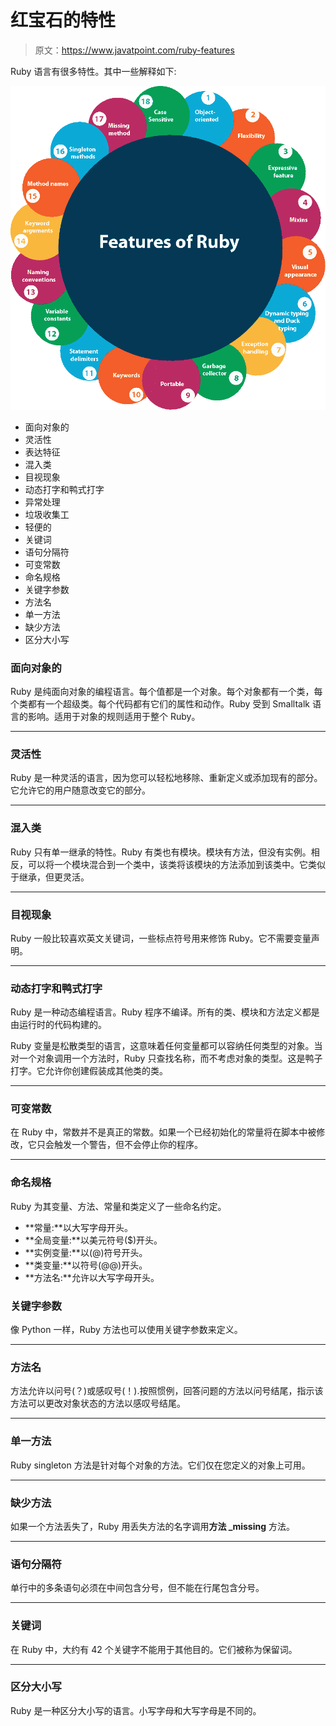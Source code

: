 # 红宝石的特性

> 原文：<https://www.javatpoint.com/ruby-features>

Ruby 语言有很多特性。其中一些解释如下:

![Features of Ruby](img/40c89645838e5a8a46e4165976d36c16.png)

*   面向对象的
*   灵活性
*   表达特征
*   混入类
*   目视现象
*   动态打字和鸭式打字
*   异常处理
*   垃圾收集工
*   轻便的
*   关键词
*   语句分隔符
*   可变常数
*   命名规格
*   关键字参数
*   方法名
*   单一方法
*   缺少方法
*   区分大小写

### 面向对象的

Ruby 是纯面向对象的编程语言。每个值都是一个对象。每个对象都有一个类，每个类都有一个超级类。每个代码都有它们的属性和动作。Ruby 受到 Smalltalk 语言的影响。适用于对象的规则适用于整个 Ruby。

* * *

### 灵活性

Ruby 是一种灵活的语言，因为您可以轻松地移除、重新定义或添加现有的部分。它允许它的用户随意改变它的部分。

* * *

### 混入类

Ruby 只有单一继承的特性。Ruby 有类也有模块。模块有方法，但没有实例。相反，可以将一个模块混合到一个类中，该类将该模块的方法添加到该类中。它类似于继承，但更灵活。

* * *

### 目视现象

Ruby 一般比较喜欢英文关键词，一些标点符号用来修饰 Ruby。它不需要变量声明。

* * *

### 动态打字和鸭式打字

Ruby 是一种动态编程语言。Ruby 程序不编译。所有的类、模块和方法定义都是由运行时的代码构建的。

Ruby 变量是松散类型的语言，这意味着任何变量都可以容纳任何类型的对象。当对一个对象调用一个方法时，Ruby 只查找名称，而不考虑对象的类型。这是鸭子打字。它允许你创建假装成其他类的类。

* * *

### 可变常数

在 Ruby 中，常数并不是真正的常数。如果一个已经初始化的常量将在脚本中被修改，它只会触发一个警告，但不会停止你的程序。

* * *

### 命名规格

Ruby 为其变量、方法、常量和类定义了一些命名约定。

*   **常量:**以大写字母开头。
*   **全局变量:**以美元符号($)开头。
*   **实例变量:**以(@)符号开头。
*   **类变量:**以符号(@@)开头。
*   **方法名:**允许以大写字母开头。

### 关键字参数

像 Python 一样，Ruby 方法也可以使用关键字参数来定义。

* * *

### 方法名

方法允许以问号(？)或感叹号(！).按照惯例，回答问题的方法以问号结尾，指示该方法可以更改对象状态的方法以感叹号结尾。

* * *

### 单一方法

Ruby singleton 方法是针对每个对象的方法。它们仅在您定义的对象上可用。

* * *

### 缺少方法

如果一个方法丢失了，Ruby 用丢失方法的名字调用**方法 _missing** 方法。

* * *

### 语句分隔符

单行中的多条语句必须在中间包含分号，但不能在行尾包含分号。

* * *

### 关键词

在 Ruby 中，大约有 42 个关键字不能用于其他目的。它们被称为保留词。

* * *

### 区分大小写

Ruby 是一种区分大小写的语言。小写字母和大写字母是不同的。